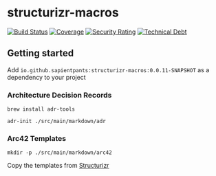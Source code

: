 # structurizr-macros

[![Build Status](https://travis-ci.org/sapientpants/structurizr-macros.svg?branch=master)](https://travis-ci.org/sapientpants/structurizr-macros)
[![Coverage](https://sonarcloud.io/api/project_badges/measure?project=structurizr-macros&metric=coverage)](https://sonarcloud.io/dashboard?id=structurizr-macros)
[![Security Rating](https://sonarcloud.io/api/project_badges/measure?project=structurizr-macros&metric=security_rating)](https://sonarcloud.io/dashboard?id=structurizr-macros)
[![Technical Debt](https://sonarcloud.io/api/project_badges/measure?project=structurizr-macros&metric=sqale_index)](https://sonarcloud.io/dashboard?id=structurizr-macros)

## Getting started

Add `io.github.sapientpants:structurizr-macros:0.0.11-SNAPSHOT` as a dependency to your project

### Architecture Decision Records

`brew install adr-tools`

`adr-init ./src/main/markdown/adr`

### Arc42 Templates

`mkdir -p ./src/main/markdown/arc42`

Copy the templates from [Structurizr](https://github.com/structurizr/java/tree/master/structurizr-examples/src/com/structurizr/example/documentation/arc42/markdown)
